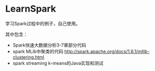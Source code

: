 # LearnSpark
学习Spark过程中的例子，自己使用。

其中包含：
 - Spark快速大数据分析3-7章部分代码
 - spark MLib中聚类的代码 http://spark.apache.org/docs/1.6.1/mllib-clustering.html
 - spark streaming k-means的Java实现和测试
